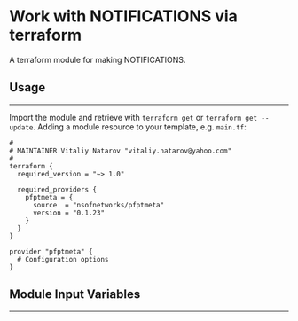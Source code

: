 # Work with NOTIFICATIONS via terraform

A terraform module for making NOTIFICATIONS.


## Usage
----------------------
Import the module and retrieve with ```terraform get``` or ```terraform get --update```. Adding a module resource to your template, e.g. `main.tf`:

```
#
# MAINTAINER Vitaliy Natarov "vitaliy.natarov@yahoo.com"
#
terraform {
  required_version = "~> 1.0"

  required_providers {
    pfptmeta = {
      source  = "nsofnetworks/pfptmeta"
      version = "0.1.23"
    }
  }
}

provider "pfptmeta" {
  # Configuration options
}

```

## Module Input Variables
----------------------
